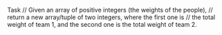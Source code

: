   Task
// Given an array of positive integers (the weights of the people),
// return a new array/tuple of two integers, where the first one is
// the total weight of team 1, and the second one is the total weight of team 2.